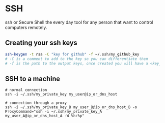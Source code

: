 # SSH 
ssh or Secure Shell the every day tool for any person that want to control computers remotely.

## Creating your ssh keys
```bash
ssh-keygen -t rsa -C "key for github" -f ~/.ssh/my_github_key
# -C is a comment to add to the key so you can differentiate them 
# -f is the path to the output keys, once created you will have a <key_name> and <key_name>.pub files, first one if the private.
```

## SSH to a machine
```
# normal connection
ssh -i ~/.ssh/my_private_key my_user@ip_or_dns_host 

# connection through a proxy
ssh -i ~/.ssh/my_private_key_B my_user_B@ip_or_dns_host_B -o ProxyCommand="ssh -i ~/.ssh/my_private_key_A my_user_A@ip_or_dns_host_A -W %h:%p" 

```
